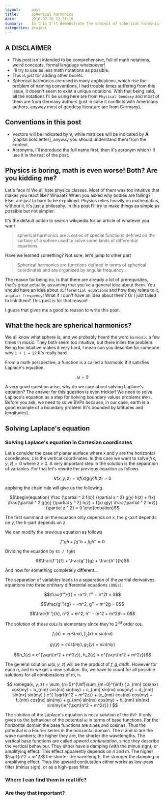 ```yaml
---
layout:     post
title:      Spherical harmonics
date:       2016-02-20 12:31:19
summary:    In this I'll demonstrate the concept of spherical harmonics.
categories: project
---
```


## A DISCLAIMER
* This post isn't intended to be comprehensive, full of math notations, weird concepts, formal language whatsoever! 
* I'll try to use as less math notations as possible.
* This is just for adding other bullets.
* Spherical harmonics are used in many applications, which rise the problem of naming conventions, I had trouble times suffering from this issue, it doesn't seem to exist a unique notations. With that being said, all the notations I'll be using here are from ``Physical Geodesy`` and most of them are from Germany authors (just in case it conflicts with Americans authors, anyway most of geodesy literature are from Germany).

## Conventions in this post
* Vectors will be indicated by **v**, while matrices will be indicated by **A** [capital bold letter], anyway you should understand them from the context.
* Acronyms, I'll indroduce the full name first, then it's acronym which I'll use it in the rest of the post.

## Physics is boring, math is even worse! Both? Are you kidding me?
Let's face it! We all hate physics classes. Most of them was too intuitive that makes you react like? Whaaat?
When you asked why bodies are falling? Else, are just to hard to be expalined. Physics relies heavily on mathematics, without it, it's just a philosphy. In this post I'll try to make things as simple as possible but not simpler.

It's the default action to search wikipedia for an article of whatever you want.

> spherical harmonics are a series of special functions defined on the surface of a sphere used to solve some kinds of differential equations.

Have we learned something? Not sure, let's jump to other part

> Spherical harmonics are functions defined in terms of spherical coordinates and are organized by angular frequency...


The reason for being no, is that there are already a lot of prerequisites, that's great actually, assuming that you've a general idea about them. You should have an idea about ``differential equations`` and how they relate to it, ``angular frequency``! What if I don't have an idea about them? Or I just failed to link them? This post is for that reason!

I guess that gives me a good to reason to write this post.

## What the heck are spherical harmonics?
We all know what sphere is, and we probably heard the word ``harmonic`` a few times in music. They both seem too intuitive, but there inlies the problem.
Being too intuitive makes it very hard, I mean can you describe for someone why ``1 + 1 = 2?`` It's really hard.

From a math perspective, a function is a called a harmonic if it satisfies Laplace's equation.

$$\omega = 0$$

A very good question arise, why do we care about solving Laplace's equation?
The answer for this question is even trickier! We need to solve Laplace's equation as a step for solving boundary values problems ``BVPs``. Before you ask, we need to solve BVPs because, in our case, earth is a good example of a boundary problem (It's bounded by latitudes and longitudes). 

## Solving Laplace's equation

### Solving Laplace's equation in Cartesian coordinates

Let's consider the case of planar surface where x and y are the horizontal coordinates, z is the vertical coordinates. In this case we want to solve $f(x, y, z) = 0$ where z > 0.
A very important step in the solution is the separation of variables. For that let's rewrite the previous equation as follows

$$\begin{equation}
\nabla (x, y, z) = \nabla f(x) g(y) h(z) = 0
\end{equation}$$

applying the chain rule will give us the following.

$$\begin{equation}
\frac {\partial ^ 2 f(x)} {\partial x ^ 2} g(y) h(z) + f(x) \frac{\partial ^ 2 g(y)} {\partial y ^ 2} h(z) + f(x) g(y) \frac{\partial ^ 2 h(z)}{\partial z ^ 2} = 0
\end{equation}$$

The first summand on the equation only depends on x, the g-part depends on y, the h-part depends on z.

We can modify the previous equation as follows

$$f''gh + fg''h + fgh'' = 0$$

Dividing the equation by ``$1 / fgh$``

$$\frac{f''}{f} + \frac{g''}{g} + \frac{h''}{h}$$

And now for something completely different...

The separation of variables leads to a separation of the partial derivatives equations into three ordinary differential equations ``(ODEs)``.

$$\frac{f''}{f} = -n^2, f'' + n^2f = 0$$

$$\frac{g''}{g} = -m^2, g'' + m^2g = 0$$

$$\frac{h''}{h}, n^2 + m^2, h'' - (n^2 + m^2)h = 0$$

The solution of these ``ODEs`` is elementary since they're $2^{nd}$ order ``ODE``.

$$f_1(x) = cos(nx),  f_2(x) = sin(nx)$$

$$g_1(y) = cos(my), g_2(y) = sin(my)$$

$$h_1(z) = e^{\sqrt{n^2 + m^2z}}, h_2(z) = e^{\sqrt{n^2 + m^2z}}$$

The general solution $\omega(x, y, z)$ will be the product of $f, g, and h$. However for each n, and m we get a new solution. So, we have to count for all possible solutions for all combinations of m, n.

$$
\omega(x, y, z) = \sum_{n=0}^{\inf}\sum_{m=0}^{\inf} (
    a_{nm} cos(nx) cos(my) + b_{nm} cos(nx) sin(my) + 
    c_{nm} sin(nx) cos(my) + d_{nm} sin(nx) sin(my) ) e^{-\sqrt{n^2 + m^2z}} +
    (e_{nm} cos(nx) cos(my) + f_{nm} cos(nx) sin(my) +
    g_{nm} sin(nx) cos(my) + h_{nm} sin(nx) sin(my))e^{\sqrt{n^2 + m^2z}}
)
$$

The solution of the Laplace's equation is not a solution of the ``BVP``. It only gives us the behaviour of the potential $\omega$ in terms of base functions.
For the horizontal domain the base functions are sines and cosines. Thus the potential is a Fourier series in the horizontal domain. The $n$ and $m$ are the wave numbers; the higher they are, the shorter the wavelengths.
The vertical base functions are called _upward continutation_, since they describe the vertical behaviour. They either have a damping (with the minus sign), or amplifying effect. This effect apparently depends on $n$ and $m$. The higher $\sqrt{n^2 + m^2}$ the shorter the wavelength, the stronger the damping or amplifying effect. Thus the upward contiutation either works as low-pass filter (minus sign), or as a high-pass filter.


### Where I can find them in real life?

### Are they that important?
